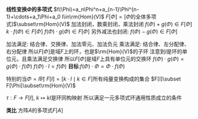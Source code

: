 **线性变换$\Phi$的多项式**
$f(\Phi)=a_n\Phi^n+a_{n-1}\Phi^{n-1}+\cdots+a_1\Phi+a_0 I\in\rm{Hom}(V)$
$F[\Phi]=[\Phi$的全体多项式]$\subset\rm{Hom}(V)$
加法封闭，数乘封闭，乘法封闭
$f(\Phi)+g(\Phi)\in F[\Phi]$
$k\cdot f(\Phi)\in F[\Phi]$
$f(\Phi)\cdot g(\Phi)\in F[\Phi]$
另外减法也封闭: $f(\Phi)-g(\Phi)\in F[\Phi]$

加法满足: 结合律、交换律、加法零元、加法负元
乘法满足: 结合律、左分配律、右分配律
所以$F[\Phi]$是域$F$上的环，也是$\rm{Hom}(V)$的子环
注意到$I$是环的单位元，且乘法满足交换律
所以$F[\Phi]$是域$F$上具有单位元的交换环
$f(\Phi)\cdot g(\Phi)=g(\Phi)\cdot f(\Phi)$
$f(\Phi)\cdot I=f(\Phi)$
**目标**:$f(\Phi)\cdot\Phi=\Phi\cdot f(\Phi)$

特别的当$\Phi=I$时
$F[I]=[k\cdot I\mid k\in F]$所有纯量变换构成的集合
$F[I]\subset F[\Phi]\subset\rm{Hom}(V)$

$\tau:F\to F[I],\ k\mapsto kI$是环同构映射
所以满足一元多项式环通用性质成立的条件

**类比**
方阵$A$的多项式$F[A]$
